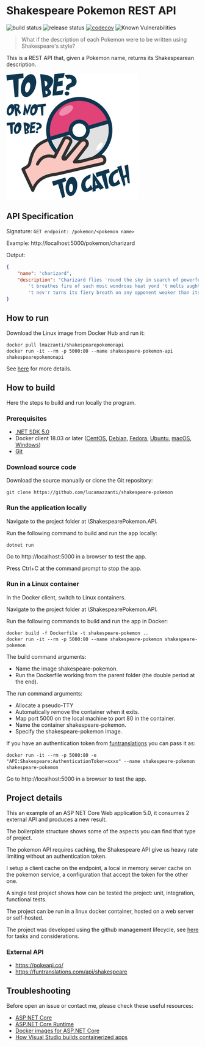
# Shakespeare Pokemon REST API

![build status](https://github.com/lucamazzanti/shakespeare-pokemon/workflows/build/badge.svg)
![release status](https://github.com/lucamazzanti/shakespeare-pokemon/workflows/release/badge.svg)
[![codecov](https://codecov.io/gh/lucamazzanti/shakespeare-pokemon/branch/main/graph/badge.svg?token=KYXB2QARGD)](https://codecov.io/gh/lucamazzanti/shakespeare-pokemon)
![Known Vulnerabilities](https://snyk.io/test/github/lucamazzanti/shakespeare-pokemon/badge.svg?targetFile=ShakespearePokemon.API.csproj)

> What if the description of each Pokemon were to be written using Shakespeare's style?

This is a REST API that, given a Pokemon name, returns its Shakespearean description.


![shakespeare-pokemon-logo](https://github.com/lucamazzanti/shakespeare-pokemon/blob/main/.docs/pokemon-shakespeare-small.png)

## API Specification

Signature: `GET endpoint: /pokemon/<pokemon name>`

Example: http://localhost:5000/pokemon/charizard

Output:
```json
{
	"name": "charizard",
	"description": "Charizard flies 'round the sky in search of powerful opponents. 
		't breathes fire of such most wondrous heat yond 't melts aught. However,  
		't nev'r turns its fiery breath on any opponent weaker than itself."
}
```

## How to run

Download the Linux image from Docker Hub and run it:

```bash?line_numbers=false
docker pull lmazzanti/shakespearepokemonapi
docker run -it --rm -p 5000:80 --name shakespeare-pokemon-api shakespearepokemonapi
```

See [here](https://hub.docker.com/repository/docker/lmazzanti/shakespearepokemonapi) for more details.

## How to build
Here the steps to build and run locally the program.

### Prerequisites
- [.NET SDK 5.0](https://dotnet.microsoft.com/download ".NET SDK 5.0")
- Docker client 18.03 or later ([CentOS](https://docs.docker.com/install/linux/docker-ce/centos/ "CentOS"), [Debian](https://docs.docker.com/install/linux/docker-ce/debian/ "Debian"), [Fedora](https://docs.docker.com/install/linux/docker-ce/fedora/ "Fedora"), [Ubuntu](https://docs.docker.com/install/linux/docker-ce/ubuntu/ "Ubuntu"), [macOS](https://docs.docker.com/docker-for-mac/install/ "macOS"), [Windows](https://docs.docker.com/docker-for-windows/install/ "Windows"))
- [Git](https://git-scm.com/download "Git")

### Download source code
Download the source manually or clone the Git repository:
```bash?line_numbers=false
git clone https://github.com/lucamazzanti/shakespeare-pokemon
```
### Run the application locally
Navigate to the project folder at \ShakespearePokemon.API.

Run the following command to build and run the app locally:

```bash?line_numbers=false
dotnet run
```
Go to http://localhost:5000 in a browser to test the app.

Press Ctrl+C at the command prompt to stop the app.

### Run in a Linux container
In the Docker client, switch to Linux containers.

Navigate to the project folder at \ShakespearePokemon.API.

Run the following commands to build and run the app in Docker:

```bash?line_numbers=false
docker build -f Dockerfile -t shakespeare-pokemon ..
docker run -it --rm -p 5000:80 --name shakespeare-pokemon shakespeare-pokemon
```
The build command arguments:
- Name the image shakespeare-pokemon.
- Run the Dockerfile working from the parent folder (the double period at the end).

The run command arguments:
- Allocate a pseudo-TTY
- Automatically remove the container when it exits.
- Map port 5000 on the local machine to port 80 in the container.
- Name the container shakespeare-pokemon.
- Specify the shakespeare-pokemon image.

If you have an authentication token from [funtranslations](https://funtranslations.com/api/shakespeare) you can pass it as:

```bash?line_numbers=false
docker run -it --rm -p 5000:80 -e "API:Shakespeare:AuthenticationToken=xxxx" --name shakespeare-pokemon shakespeare-pokemon
```

Go to http://localhost:5000 in a browser to test the app.

## Project details
This an example of an ASP NET Core Web application 5.0, it consumes 2 external API and produces a new result.

The boilerplate structure shows some of the aspects you can find that type of project.

The pokemon API requires caching, the Shakespeare API give us heavy rate limiting without an authentication token.

I setup a client cache on the endpoint, a local in memory server cache on the pokemon service, a configuration that accept the token for the other one.

A single test project shows how can be tested the project: unit, integration, functional tests.

The project can be run in a linux docker container, hosted on a web server or self-hosted.

The project was developed using the github management lifecycle, see [here](https://github.com/lucamazzanti/shakespeare-pokemon/projects/1) for tasks and considerations.

### External API
- https://pokeapi.co/
- https://funtranslations.com/api/shakespeare

## Troubleshooting
Before open an issue or contact me, please check these useful resources:
- [ASP NET Core](https://docs.microsoft.com/en-us/aspnet/core/fundamentals "ASP NET Core")
- [ASP.NET Core Runtime](https://hub.docker.com/_/microsoft-dotnet-aspnet "ASP.NET Core Runtime")
- [Docker images for ASP.NET Core](https://docs.microsoft.com/en-us/aspnet/core/host-and-deploy/docker/building-net-docker-images "Docker images for ASP.NET Core")
- [How Visual Studio builds containerized apps](https://docs.microsoft.com/en-us/visualstudio/containers/container-build?view=vs-2019 "How Visual Studio builds containerized apps")
